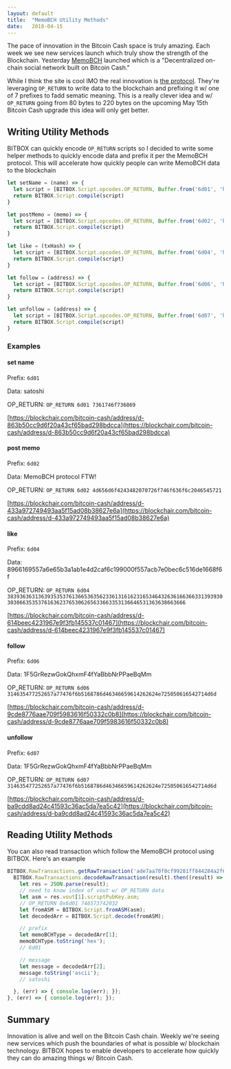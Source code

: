 ```yaml
---
layout: default
title:  "MemoBCH Utility Methods"
date:   2018-04-15
---
```


The pace of innovation in the Bitcoin Cash space is truly amazing. Each week we see new services launch which truly show the strength of the Blockchain. Yesterday [MemoBCH](https://memo.cash/) launched which is a "Decentralized on-chain social network built on Bitcoin Cash."

While I think the site is cool IMO the real innovation is [the protocol](https://memo.cash/protocol). They're leveraging `OP_RETURN` to write data to the blockchain and prefixing it w/ one of 7 prefixes to fadd sematic meaning. This is a really clever idea and w/ `OP_RETURN` going from 80 bytes to 220 bytes on the upcoming May 15th Bitcoin Cash upgrade this idea will only get better.


## Writing Utility Methods

BITBOX can quickly encode `OP_RETURN` scripts so I decided to write some helper methods to quickly encode data and prefix it per the MemoBCH protocol. This will accelerate how quickly people can write MemoBCH data to the blockchain

```js
let setName = (name) => {
  let script = [BITBOX.Script.opcodes.OP_RETURN, Buffer.from('6d01', 'hex'), Buffer.from(name)];
  return BITBOX.Script.compile(script)
}

let postMemo = (memo) => {
  let script = [BITBOX.Script.opcodes.OP_RETURN, Buffer.from('6d02', 'hex'), Buffer.from(memo)];
  return BITBOX.Script.compile(script)
}

let like = (txHash) => {
  let script = [BITBOX.Script.opcodes.OP_RETURN, Buffer.from('6d04', 'hex'), Buffer.from(txHash)];
  return BITBOX.Script.compile(script)
}

let follow = (address) => {
  let script = [BITBOX.Script.opcodes.OP_RETURN, Buffer.from('6d06', 'hex'), Buffer.from(address)];
  return BITBOX.Script.compile(script)
}

let unfollow = (address) => {
  let script = [BITBOX.Script.opcodes.OP_RETURN, Buffer.from('6d07', 'hex'), Buffer.from(address)];
  return BITBOX.Script.compile(script)
}
```

### Examples

#### set name

Prefix: `6d01`

Data: satoshi

OP_RETURN: `OP_RETURN 6d01 7361746f736869`

[https://blockchair.com/bitcoin-cash/address/d-863b50cc9d6f20a43cf65bad298bdcca](https://blockchair.com/bitcoin-cash/address/d-863b50cc9d6f20a43cf65bad298bdcca)

#### post memo

Prefix: `6d02`

Data: MemoBCH protocol FTW!

OP_RETURN: `OP_RETURN 6d02 4d656d6f4243482070726f746f636f6c2046545721`

[https://blockchair.com/bitcoin-cash/address/d-433a972749493aa5f15ad08b38627e6a](https://blockchair.com/bitcoin-cash/address/d-433a972749493aa5f15ad08b38627e6a)

#### like

Prefix: `6d04`

Data: 8966169557a6e65b3a1ab1e4d2caf6c199000f557acb7e0bec6c516de1668f6f

OP_RETURN: `OP_RETURN 6d04 38393636313639353537613665363562336131616231653464326361663663313939303030663535376163623765306265633663353136646531363638663666`

[https://blockchair.com/bitcoin-cash/address/d-614beec4231967e9f3fb145537c01467](https://blockchair.com/bitcoin-cash/address/d-614beec4231967e9f3fb145537c01467)

#### follow

Prefix: `6d06`

Data: 1F5GrRezwGokQhxmF4fYaBbbNrPPaeBqMm

OP_RETURN: `OP_RETURN 6d06 314635477252657a77476f6b5168786d46346659614262624e725050616542714d6d`

[https://blockchair.com/bitcoin-cash/address/d-9cde8776aae709f5983616f50332c0b8](https://blockchair.com/bitcoin-cash/address/d-9cde8776aae709f5983616f50332c0b8)

#### unfollow

Prefix: `6d07`

Data: 1F5GrRezwGokQhxmF4fYaBbbNrPPaeBqMm

OP_RETURN: `OP_RETURN 6d07 314635477252657a77476f6b5168786d46346659614262624e725050616542714d6d`

[https://blockchair.com/bitcoin-cash/address/d-ba9cdd8ad24c41593c36ac5da7ea5c42](https://blockchair.com/bitcoin-cash/address/d-ba9cdd8ad24c41593c36ac5da7ea5c42)

## Reading Utility Methods

You can also read transaction which follow the MemoBCH protocol using BITBOX. Here's an example

```js
BITBOX.RawTransactions.getRawTransaction('ade7aa70f0cf99281ff844284a2f6c3d63d1630a3d160bac9ba487d3896ee377').then((result) => {
  BITBOX.RawTransactions.decodeRawTransaction(result).then((result) => {
    let res = JSON.parse(result);
    // need to know index of vout w/ OP_RETURN data
    let asm = res.vout[1].scriptPubKey.asm;
    // OP_RETURN 0x6d01 746573742032
    let fromASM = BITBOX.Script.fromASM(asm);
    let decodedArr = BITBOX.Script.decode(fromASM);

    // prefix
    let memoBCHType = decodedArr[1];
    memoBCHType.toString('hex');
    // 6d01

    // message
    let message = decodedArr[2];
    message.toString('ascii');
    // satoshi

  }, (err) => { console.log(err); });
}, (err) => { console.log(err); });
```

## Summary

Innovation is alive and well on the Bitcoin Cash chain. Weekly we're seeing new services which push the boundaries of what is possible w/ blockchain technology. BITBOX hopes to enable developers to accelerate how quickly they can do amazing things w/ Bitcoin Cash.
